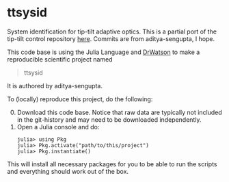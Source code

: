 # ttsysid

System identification for tip-tilt adaptive optics. This is a partial port of the tip-tilt control repository [here](github.com/aditya-sengupta/tip-tilt-control). Commits are from aditya-sengupta, I hope.

This code base is using the Julia Language and [DrWatson](https://juliadynamics.github.io/DrWatson.jl/stable/)
to make a reproducible scientific project named
> ttsysid

It is authored by aditya-sengupta.

To (locally) reproduce this project, do the following:

0. Download this code base. Notice that raw data are typically not included in the
   git-history and may need to be downloaded independently.
1. Open a Julia console and do:
   ```
   julia> using Pkg
   julia> Pkg.activate("path/to/this/project")
   julia> Pkg.instantiate()
   ```

This will install all necessary packages for you to be able to run the scripts and
everything should work out of the box.
